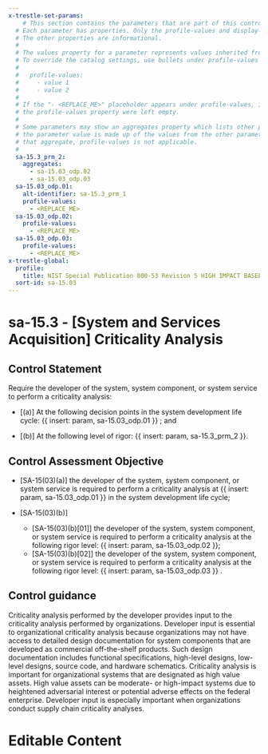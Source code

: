 ```yaml
---
x-trestle-set-params:
    # This section contains the parameters that are part of this control.
  # Each parameter has properties. Only the profile-values and display-name properties are editable.
  # The other properties are informational.
  #
  # The values property for a parameter represents values inherited from the OSCAL catalog.
  # To override the catalog settings, use bullets under profile-values as shown below:
  #
  #   profile-values:
  #     - value 1
  #     - value 2
  #
  # If the "- <REPLACE_ME>" placeholder appears under profile-values, it is the same as if
  # the profile-values property were left empty.
  #
  # Some parameters may show an aggregates property which lists other parameters. This means
  # the parameter value is made up of the values from the other parameters. For parameters
  # that aggregate, profile-values is not applicable.
  #
  sa-15.3_prm_2:
    aggregates:
      - sa-15.03_odp.02
      - sa-15.03_odp.03
  sa-15.03_odp.01:
    alt-identifier: sa-15.3_prm_1
    profile-values:
      - <REPLACE_ME>
  sa-15.03_odp.02:
    profile-values:
      - <REPLACE_ME>
  sa-15.03_odp.03:
    profile-values:
      - <REPLACE_ME>
x-trestle-global:
  profile:
    title: NIST Special Publication 800-53 Revision 5 HIGH IMPACT BASELINE
  sort-id: sa-15.03
---
```


# sa-15.3 - \[System and Services Acquisition\] Criticality Analysis

## Control Statement

Require the developer of the system, system component, or system service to perform a criticality analysis:

- \[(a)\] At the following decision points in the system development life cycle: {{ insert: param, sa-15.03_odp.01 }} ; and

- \[(b)\] At the following level of rigor: {{ insert: param, sa-15.3_prm_2 }}.

## Control Assessment Objective

- \[SA-15(03)(a)\] the developer of the system, system component, or system service is required to perform a criticality analysis at {{ insert: param, sa-15.03_odp.01 }} in the system development life cycle;

- \[SA-15(03)(b)\]

  - \[SA-15(03)(b)[01]\] the developer of the system, system component, or system service is required to perform a criticality analysis at the following rigor level: {{ insert: param, sa-15.03_odp.02 }};
  - \[SA-15(03)(b)[02]\] the developer of the system, system component, or system service is required to perform a criticality analysis at the following rigor level: {{ insert: param, sa-15.03_odp.03 }} .

## Control guidance

Criticality analysis performed by the developer provides input to the criticality analysis performed by organizations. Developer input is essential to organizational criticality analysis because organizations may not have access to detailed design documentation for system components that are developed as commercial off-the-shelf products. Such design documentation includes functional specifications, high-level designs, low-level designs, source code, and hardware schematics. Criticality analysis is important for organizational systems that are designated as high value assets. High value assets can be moderate- or high-impact systems due to heightened adversarial interest or potential adverse effects on the federal enterprise. Developer input is especially important when organizations conduct supply chain criticality analyses.

# Editable Content

<!-- Make additions and edits below -->
<!-- The above represents the contents of the control as received by the profile, prior to additions. -->
<!-- If the profile makes additions to the control, they will appear below. -->
<!-- The above markdown may not be edited but you may edit the content below, and/or introduce new additions to be made by the profile. -->
<!-- If there is a yaml header at the top, parameter values may be edited. Use --set-parameters to incorporate the changes during assembly. -->
<!-- The content here will then replace what is in the profile for this control, after running profile-assemble. -->
<!-- The current profile has no added parts for this control, but you may add new ones here. -->
<!-- Each addition must have a heading either of the form ## Control my_addition_name -->
<!-- or ## Part a. (where the a. refers to one of the control statement labels.) -->
<!-- "## Control" parts are new parts added after the statement part. -->
<!-- "## Part" parts are new parts added into the top-level statement part with that label. -->
<!-- Subparts may be added with nested hash levels of the form ### My Subpart Name -->
<!-- underneath the parent ## Control or ## Part being added -->
<!-- See https://ibm.github.io/compliance-trestle/tutorials/ssp_profile_catalog_authoring/ssp_profile_catalog_authoring for guidance. -->
